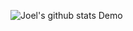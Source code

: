 ![Joel's github stats](https://github-readme-stats.vercel.app/api?username=joel-hanson&show_icons=true&title_color=fff&icon_color=79ff97&text_color=9f9f9f&bg_color=151515)
Demo
